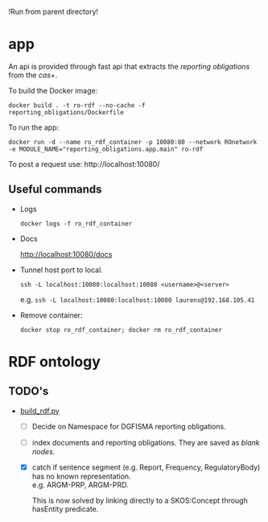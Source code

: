 !Run from parent directory!

# app

An api is provided through fast api that extracts the *reporting obligations* from the *cas+*.

To build the Docker image:

`docker build . -t ro-rdf --no-cache -f reporting_obligations/Dockerfile`


To run the app:

`docker run -d --name ro_rdf_container -p 10080:80 --network ROnetwork -e MODULE_NAME="reporting_obligations.app.main" ro-rdf`

To post a request use:
http://localhost:10080/

## Useful commands

* Logs
      
      docker logs -f ro_rdf_container

* Docs

  [http://localhost:10080/docs](http://localhost:10080/docs)

* Tunnel host port to local.

      ssh -L localhost:10080:localhost:10080 <username>@<server>
        
    e.g. `ssh -L localhost:10080:localhost:10080 laurens@192.168.105.41
    `
    
* Remove container:

      docker stop ro_rdf_container; docker rm ro_rdf_container 

# RDF ontology


## TODO's
* [build_rdf.py](./build_rdf.py)
    * [ ] Decide on Namespace for DGFISMA reporting obligations.
    * [ ] index documents and reporting obligations. They are saved as *blank nodes*.
    * [x] catch if sentence segment (e.g. Report, Frequency, RegulatoryBody) has no known representation.        
        e.g. ARGM-PRP, ARGM-PRD.
        
        This is now solved by linking directly to a SKOS:Concept through hasEntity predicate. 